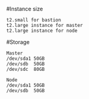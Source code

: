#Instance size
```
t2.small for bastion
t2.large instance for master 
t2.large instance for node
```

#Storage

```
Master
/dev/sda1 50GB
/dev/sdb  50GB
/dev/sdc  80GB

Node
/dev/sda1 50GB
/dev/sdb  50GB
```

